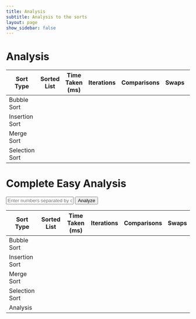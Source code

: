 ```yaml
---
title: Analysis
subtitle: Analysis to the sorts
layout: page
show_sidebar: false
---
```


# Analysis

<style>
    .scrollable-list {
        max-height: 100px; /* Adjust the max height as needed */
        overflow-y: auto;
    }
</style>

<table>
    <thead>
        <tr>
            <th>Sort Type</th>
            <th>Sorted List</th>
            <th>Time Taken (ms)</th>
            <th>Iterations</th>
            <th>Comparisons</th>
            <th>Swaps</th>
            <th>Input</th>
            <th>Action</th>
        </tr>
    </thead>
    <tbody>
        <tr id="bubbleRow">
            <td>Bubble Sort</td>
            <td>
                <div class="scrollable-list">
                    <span id="bubbleList"></span>
                </div>
            </td>
            <td id="bubbleTime"></td>
            <td id="bubbleIterations"></td>
            <td id="bubbleComparisons"></td>
            <td id="bubbleSwaps"></td>
            <td><input type="text" id="bubbleInput" placeholder="Enter numbers separated by commas" /></td>
            <td><button onclick="sendSortRequest('bubble')">Sort</button></td>
        </tr>
        <tr id="insertionRow">
            <td>Insertion Sort</td>
            <td>
                <div class="scrollable-list">
                    <span id="insertionList"></span>
                </div>
            </td>
            <td id="insertionTime"></td>
            <td id="insertionIterations"></td>
            <td id="insertionComparisons"></td>
            <td id="insertionSwaps"></td>
            <td><input type="text" id="insertionInput" placeholder="Enter numbers separated by commas" /></td>
            <td><button onclick="sendSortRequest('insertion')">Sort</button></td>
        </tr>
        <tr id="mergeRow">
            <td>Merge Sort</td>
            <td>
                <div class="scrollable-list">
                    <span id="mergeList"></span>
                </div>
            </td>
            <td id="mergeTime"></td>
            <td id="mergeIterations"></td>
            <td id="mergeComparisons"></td>
            <td id="mergeSwaps"></td>
            <td><input type="text" id="mergeInput" placeholder="Enter numbers separated by commas" /></td>
            <td><button onclick="sendSortRequest('merge')">Sort</button></td>
        </tr>
        <tr id="selectionRow">
            <td>Selection Sort</td>
            <td>
                <div class="scrollable-list">
                    <span id="selectionList"></span>
                </div>
            </td>
            <td id="selectionTime"></td>
            <td id="selectionIterations"></td>
            <td id="selectionComparisons"></td>
            <td id="selectionSwaps"></td>
            <td><input type="text" id="selectionInput" placeholder="Enter numbers separated by commas" /></td>
            <td><button onclick="sendSortRequest('selection')">Sort</button></td>
        </tr>
    </tbody>
</table>

<script>
    function sendSortRequest(sortType) {
        var data = document.getElementById(sortType + 'Input').value;
        var requestData = data.split(',').map(Number);

        fetch('https://ww3.stu.nighthawkcodingsociety.com/api/sorting/' + sortType, {
            method: 'POST',
            body: JSON.stringify(requestData),
            headers: {
                'Content-Type': 'application/json',
            },
        })
        .then(response => response.json())
        .then(data => {
            // Update the table with the results
            var sortedListCell = document.getElementById(sortType + 'List');
            var sortedList = data.sortedList.join(', ');

            if (sortedList.length > 50) {
                // scroll
                sortedListCell.innerHTML = '<div class="scrollable-list">' + sortedList + '</div>';
            } else {
                sortedListCell.textContent = sortedList;
            }

            document.getElementById(sortType + 'Time').textContent = data.timeTakenMs;
            document.getElementById(sortType + 'Iterations').textContent = data.iterations;
            document.getElementById(sortType + 'Comparisons').textContent = data.comparisons;
            document.getElementById(sortType + 'Swaps').textContent = data.swaps;
        })
        .catch((error) => {
            console.error('Error:', error);
        });
    }
</script>


# Complete Easy Analysis

<input type="text" id="analysisInput" placeholder="Enter numbers separated by commas for analysis" />
<button onclick="analyzeSorts()">Analyze</button>

<table>
    <thead>
        <tr>
            <th>Sort Type</th>
            <th>Sorted List</th>
            <th>Time Taken (ms)</th>
            <th>Iterations</th>
            <th>Comparisons</th>
            <th>Swaps</th>
        </tr>
    </thead>
    <tbody>
        <tr id="bubbleRow">
            <td>Bubble Sort</td>
            <td>
                <div class="scrollable-list">
                    <span id="bubbleList"></span>
                </div>
            </td>
            <td id="bubbleTime"></td>
            <td id="bubbleIterations"></td>
            <td id="bubbleComparisons"></td>
            <td id="bubbleSwaps"></td>
        </tr>
        <!-- Repeat this structure for Insertion Sort, Merge Sort, and Selection Sort -->
        <tr id="insertionRow">
            <td>Insertion Sort</td>
            <td>
                <div class="scrollable-list">
                    <span id="insertionList"></span>
                </div>
            </td>
            <td id="insertionTime"></td>
            <td id="insertionIterations"></td>
            <td id="insertionComparisons"></td>
            <td id="insertionSwaps"></td>
        </tr>
        <tr id="mergeRow">
            <td>Merge Sort</td>
            <td>
                <div class="scrollable-list">
                    <span id="mergeList"></span>
                </div>
            </td>
            <td id="mergeTime"></td>
            <td id="mergeIterations"></td>
            <td id="mergeComparisons"></td>
            <td id="mergeSwaps"></td>
        </tr>
        <tr id="selectionRow">
            <td>Selection Sort</td>
            <td>
                <div class="scrollable-list">
                    <span id="selectionList"></span>
                </div>
            </td>
            <td id="selectionTime"></td>
            <td id="selectionIterations"></td>
            <td id="selectionComparisons"></td>
            <td id="selectionSwaps"></td>
        </tr>
        <tr id="analysisRow">
            <td>Analysis</td>
            <td>
                <div class="scrollable-list">
                    <span id="analysisList"></span>
                </div>
            </td>
            <td id="analysisTime"></td>
            <td id="analysisIterations"></td>
            <td id="analysisComparisons"></td>
            <td id="analysisSwaps"></td>
        </tr>
    </tbody>
</table>